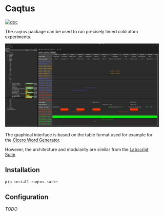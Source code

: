 # Caqtus

[![doc](https://readthedocs.org/projects/docs/badge/?version=latest)](https://caqtus.readthedocs.io)

The `caqtus` package can be used to run precisely timed cold atom experiments.

<img src="doc/source/_static/screenshot.png" width="640" alt="Screenshot of the GUI">

The graphical interface is based on the table format used for example for the [Cicero Word Generator](https://github.com/akeshet/Cicero-Word-Generator).

However, the architecture and modularity are similar from the [Labscript Suite](https://github.com/labscript-suite).

## Installation

```bash
pip install caqtus-suite
```

## Configuration

*TODO*
